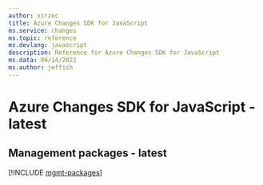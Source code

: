 ```yaml
---
author: xirzec
title: Azure Changes SDK for JavaScript
ms.service: changes
ms.topic: reference
ms.devlang: javascript
description: Reference for Azure Changes SDK for JavaScript
ms.data: 09/14/2022
ms.author: jeffish
---
```

# Azure Changes SDK for JavaScript - latest

## Management packages - latest
[!INCLUDE [mgmt-packages](changes-mgmt-index.md)]